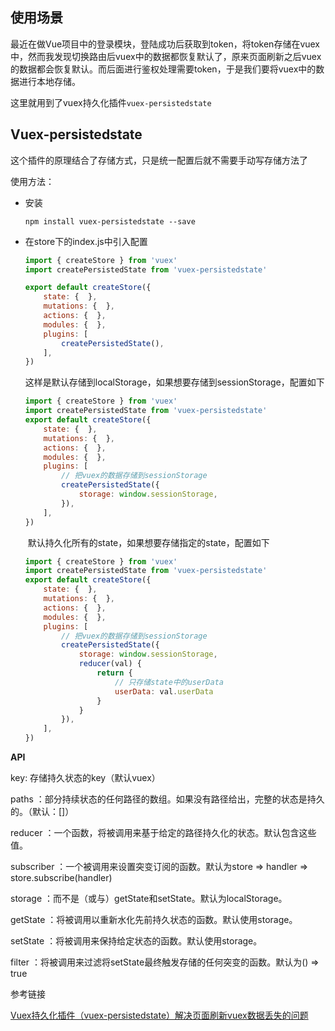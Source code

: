 ## 使用场景

最近在做Vue项目中的登录模块，登陆成功后获取到token，将token存储在vuex中，然而我发现切换路由后vuex中的数据都恢复默认了，原来页面刷新之后vuex的数据都会恢复默认。而后面进行鉴权处理需要token，于是我们要将vuex中的数据进行本地存储。

这里就用到了vuex持久化插件`vuex-persistedstate`



## Vuex-persistedstate

这个插件的原理结合了存储方式，只是统一配置后就不需要手动写存储方法了



使用方法：

- 安装

  ```
  npm install vuex-persistedstate --save
  ```

- 在store下的index.js中引入配置

  ```js
  import { createStore } from 'vuex'
  import createPersistedState from 'vuex-persistedstate'
  
  export default createStore({  
      state: {  },  
      mutations: {  },  
      actions: {  },  
      modules: {  },  
      plugins: [    
          createPersistedState(),  
      ],
  })
  
  ```

  这样是默认存储到localStorage，如果想要存储到sessionStorage，配置如下

  ```js
  import { createStore } from 'vuex'
  import createPersistedState from 'vuex-persistedstate'
  export default createStore({  
      state: {  },  
      mutations: {  },  
      actions: {  },  
      modules: {  },  
      plugins: [    
          // 把vuex的数据存储到sessionStorage    
          createPersistedState({      
              storage: window.sessionStorage,    
          }),  
      ],
  })
  ```

  ​	默认持久化所有的state，如果想要存储指定的state，配置如下

  ```js
  import { createStore } from 'vuex'
  import createPersistedState from 'vuex-persistedstate'
  export default createStore({  
      state: {  },  
      mutations: {  },  
      actions: {  },  
      modules: {  },  
      plugins: [    
          // 把vuex的数据存储到sessionStorage    
          createPersistedState({      
              storage: window.sessionStorage,      
              reducer(val) {        
                  return {          
                      // 只存储state中的userData          
                      userData: val.userData        
                  }      
              }    
          }),  
      ],
  })
  ```



**API**

key: 存储持久状态的key（默认vuex）

paths ：部分持续状态的任何路径的数组。如果没有路径给出，完整的状态是持久的。（默认：[]）

reducer ：一个函数，将被调用来基于给定的路径持久化的状态。默认包含这些值。

subscriber ：一个被调用来设置突变订阅的函数。默认为store => handler => store.subscribe(handler)

storage ：而不是（或与）getState和setState。默认为localStorage。

getState ：将被调用以重新水化先前持久状态的函数。默认使用storage。

setState ：将被调用来保持给定状态的函数。默认使用storage。

filter ：将被调用来过滤将setState最终触发存储的任何突变的函数。默认为() => true



参考链接

 [Vuex持久化插件（vuex-persistedstate）解决页面刷新vuex数据丢失的问题](https://juejin.cn/post/6934947947746426910)

